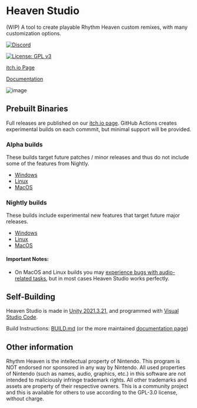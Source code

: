 # Heaven Studio

(WIP) A tool to create playable Rhythm Heaven custom remixes, with many customization options.

<p>
  <a href="https://discord.gg/2kdZ8kFyEN">
    <img src="https://img.shields.io/discord/945450048832040980?color=5865F2&label=Heaven%20Studio&logo=discord&logoColor=white" alt="Discord">
  </a>
</p>

[![License: GPL v3](https://img.shields.io/badge/License-GPLv3-blue.svg)](https://www.gnu.org/licenses/gpl-3.0)

[itch.io Page](https://rheavenstudio.itch.io/heaven-studio)

[Documentation](https://rheavenstudio.github.io/)

![image](https://github.com/RHeavenStudio/HeavenStudio/assets/43734252/c32ef9a3-2fd1-40df-b088-968950b2adab)



## Prebuilt Binaries
Full releases are published on our [itch.io page](https://rheavenstudio.itch.io/heaven-studio). GitHub Actions creates experimental builds on each commmit, but minimal support will be provided.

### Alpha builds
These builds target future patches / minor releases and thus do not include some of the features from Nightly.
- [Windows](https://nightly.link/RHeavenStudio/HeavenStudio/workflows/build/release_1_patches/StandaloneWindows64-build.zip)
- [Linux](https://nightly.link/RHeavenStudio/HeavenStudio/workflows/build/release_1_patches/StandaloneLinux64-build.zip)
- [MacOS](https://nightly.link/RHeavenStudio/HeavenStudio/workflows/build/release_1_patches/StandaloneOSX-build.zip)

### Nightly builds
These builds include experimental new features that target future major releases.
- [Windows](https://nightly.link/RHeavenStudio/HeavenStudio/workflows/build/master/StandaloneWindows64-build.zip)
- [Linux](https://nightly.link/RHeavenStudio/HeavenStudio/workflows/build/master/StandaloneLinux64-build.zip)
- [MacOS](https://nightly.link/RHeavenStudio/HeavenStudio/workflows/build/master/StandaloneOSX-build.zip)


#### Important Notes:
- On MacOS and Linux builds you may [experience bugs with audio-related tasks](https://github.com/RHeavenStudio/HeavenStudio/issues/72), but in most cases Heaven Studio works perfectly.


## Self-Building

Heaven Studio is made in [Unity 2021.3.21](https://unity.com/releases/editor/whats-new/2021.3.21),
and programmed with [Visual Studio Code](https://code.visualstudio.com/).

Build Instructions: [BUILD.md](https://github.com/megaminerjenny/HeavenStudio/blob/master/BUILD.md) (or the more maintained [documentation page](https://rheavenstudio.github.io/docs-contributing/setup/introduction))

## Other information
Rhythm Heaven is the intellectual property of Nintendo. This program is NOT endorsed nor sponsored in any way by Nintendo. All used properties of Nintendo (such as names, audio, graphics, etc.) in this software are not intended to maliciously infringe trademark rights. All other trademarks and assets are property of their respective owners. This is a community project and this is available for others to use according to the GPL-3.0 license, without charge.
